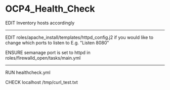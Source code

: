 # OCP4_Health_Check

EDIT Inventory hosts accordingly

------------------------------------------------------------

EDIT roles/apache_install/templates/httpd_config.j2 if you would like to change which ports to listen to E.g. "Listen 8080"

ENSURE semanage port is set to httpd in roles/firewalld_open/tasks/main.yml

------------------------------------------------------------

RUN healthcheck.yml

CHECK localhost /tmp/curl_test.txt
